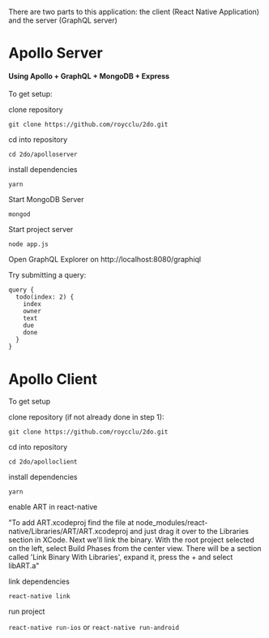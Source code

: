 There are two parts to this application: the
client (React Native Application) and the
server (GraphQL server)

# Apollo Server

#### Using Apollo + GraphQL + MongoDB + Express

To get setup:

clone repository

`git clone https://github.com/roycclu/2do.git`

cd into repository

`cd 2do/apolloserver`

install dependencies

`yarn`

Start MongoDB Server

`mongod`

Start project server

`node app.js`

Open GraphQL Explorer on http://localhost:8080/graphiql

Try submitting a query:
```
query {
  todo(index: 2) {
    index
    owner
    text
    due
    done
  }
}

```


# Apollo Client

To get setup

clone repository (if not already done in step 1):

`git clone https://github.com/roycclu/2do.git`

cd into repository

`cd 2do/apolloclient`

install dependencies

`yarn`

enable ART in react-native

"To add ART.xcodeproj find the file at node_modules/react-native/Libraries/ART/ART.xcodeproj and just drag it over to the Libraries section in XCode.
Next we'll link the binary.
With the root project selected on the left, select Build Phases from the center view. There will be a section called 'Link Binary With Libraries', expand it, press the + and select libART.a"

link dependencies

`react-native link`

run project

`react-native run-ios` or `react-native run-android`
